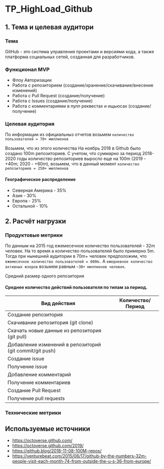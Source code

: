 # TP_HighLoad_Github
## 1. Тема и целевая аудитори
### Тема
GitHub - это система управления проектами и версиями кода, а также платформа социальных сетей, созданная для разработчиков.
### Функционал MVP
- Флоу Авторизации
- Работа с репозиторием (создание/хранение/скачивание/внесение изменений)
- Работа с Pull Request (создание/получение)
- Работа с Issues (создание/получение)
- Работа с комментариями в пулл реквестах и ищьюсах (создание/получение)

### Целевая аудитория
По информации из официальныз отчетов возьмем `количество пользователей = 70+ миллионов`

Возьмем, что из этого количества 
На ноябрь 2018 в Github было создано 100m репозиториев. С учетом, что суммарно за период 2018-2020 годы количество репозиториев выросло еще на 100m (2019 - +40m; 2020 - +60m), возьмем, что в данный момент `количество репозиториев = 250+ миллионов`

#### Географическое распределение
- Северная Америка - 35%
- Азия - 30%
- Европа - 25%
- Остальной - 10%

## 2. Расчёт нагрузки
### Продуктовые метрики
По данным на 2015 год ежемесечное количество пользователей - 32m человек. На то время а количество пользователей было примерно 5m.
Тогда при нынешней аудитории в 70m+ человек предположим, что `ежемесечное количество пользователей = 600m.`
А `ежедневное количество активных юзеров` возьмем равным `~30+ миллионов человек`.

Средний размер одного репозитория

#### Среднее количество действий пользователя по типам за период.

| Вид действия                                                 | Количество/Период |
| ------------------------------------------------------------ | ----------------- |
| Создание репозитория                                         |                   |
| Скачивание репозитория (git clone)                           |                   |
| Скачать новые данные из репозитория (git pull)               |                   |
| Добавление изменений в репозиторий (git commit/git push)     |                   |
| Создание issue                                               |                   |
| Получение issue                                              |                   |
| Добавление комментарий                                       |                   |
| Получение комментариев                                       |                   |
| Создание Pull Request                                        |                   |
| Получение pull requests                                      |                   |


### Технические метрики


## Используемые источники
- https://octoverse.github.com/
- https://octoverse.github.com/2019/
- https://github.blog/2018-11-08-100M-repos/
- https://venturebeat.com/2015/06/17/github-by-the-numbers-32m-people-visit-each-month-74-from-outside-the-u-s-36-from-europe/
